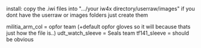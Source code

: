 install: copy the .iwi files into ".../your iw4x directory/userraw/images" if you dont have the userraw or images folders just create them

militia_arm_col = opfor team (+default opfor gloves so it will because thats just how the file is..)
udt_watch_sleeve = Seals team
tf141_sleeve = should be obvious
